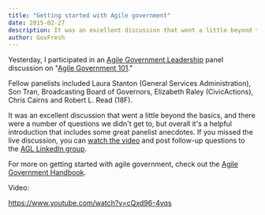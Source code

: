 ```yaml
---
title: "Getting started with Agile government"
date: 2015-02-27
description: It was an excellent discussion that went a little beyond the basics, and there were a number of questions we didn’t get to, but overall it’s a helpful introduction that includes some great panelist anecdotes.
author: GovFresh
---
```


Yesterday, I participated in an <a href="http://agilegovleaders.org">Agile Government Leadership</a> panel discussion on "<a href="https://www.youtube.com/watch?v=cQxd96-4vqs">Agile Government 101</a>."

Fellow panelists included Laura Stanton (General Services Administration), Son Tran, Broadcasting Board of Governors, Elizabeth Raley (CivicActions), Chris Cairns and Robert L. Read (18F).

It was an excellent discussion that went a little beyond the basics, and there were a number of questions we didn't get to, but overall it's a helpful introduction that includes some great panelist anecdotes. If you missed the live discussion, you can <a href="https://www.youtube.com/watch?v=cQxd96-4vqs">watch the video</a> and post follow-up questions to the <a href="https://www.linkedin.com/groups/AGL-Live-Agile-Government-101-6642487.S.5976844160324354052?trk=groups_most_recent-0-b-ttl&amp;goback=%2Egmr_6642487">AGL LinkedIn group</a>. 

For more on getting started with agile government, check out the <a href="http://handbook.agilegovleaders.orgs">Agile Government Handbook</a>.

Video:

https://www.youtube.com/watch?v=cQxd96-4vqs
